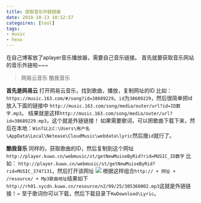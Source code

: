 ```yaml
---
title: 提取音乐外链链接
date: 2018-10-13 10:52:57
categoires: [tool]
tags:
- music
- hexo
---
```

在自己博客放了aplayer音乐播放器，需要自己音乐链接。
首先就要获取音乐网站的音乐外链啦~~~
> 网易云音乐
> 酷我音乐

<!-- more -->
**首先是网易云**
打开网易云音乐，找到歌曲，播放，复制网址的ID
比如：`https://music.163.com/#/song?id=38689229`，`id`为`38689229`，然后很简单把id放入下面的链接中
`http://music.163.com/song/media/outer/url?id=ID数字.mp3`。
结果就是这样`http://music.163.com/song/media/outer/url?id=38689229.mp3`，这个就是外链链接！
如果需要歌词，可以把歌曲下载下来，然后在本地：`Win7以上C:\Users\用户名\AppData\Local\Netease\CloudMusic\webdata\lyric`然后搜`id`就行了。

**酷我音乐**
同样的，获取歌曲的ID，然后复制到这个网址
`http://player.kuwo.cn/webmusic/st/getNewMuiseByRid?rid=MUSIC_ID数字`
比如：
`http://player.kuwo.cn/webmusic/st/getNewMuiseByRid?rid=MUSIC_3747131`，然后打开该网址
![](https://i.loli.net/2018/10/13/5bc180dad63cf.png)
根据这样组合`http:// + 网址 + /resource/ + Mp3歌曲地址`结果如下`http://rh01.sycdn.kuwo.cn/resource/n2/99/25/305360002.mp3`这就是外链链接！~
至于歌词你可以下载，然后下载目录下`KwDownload\Lyric`。